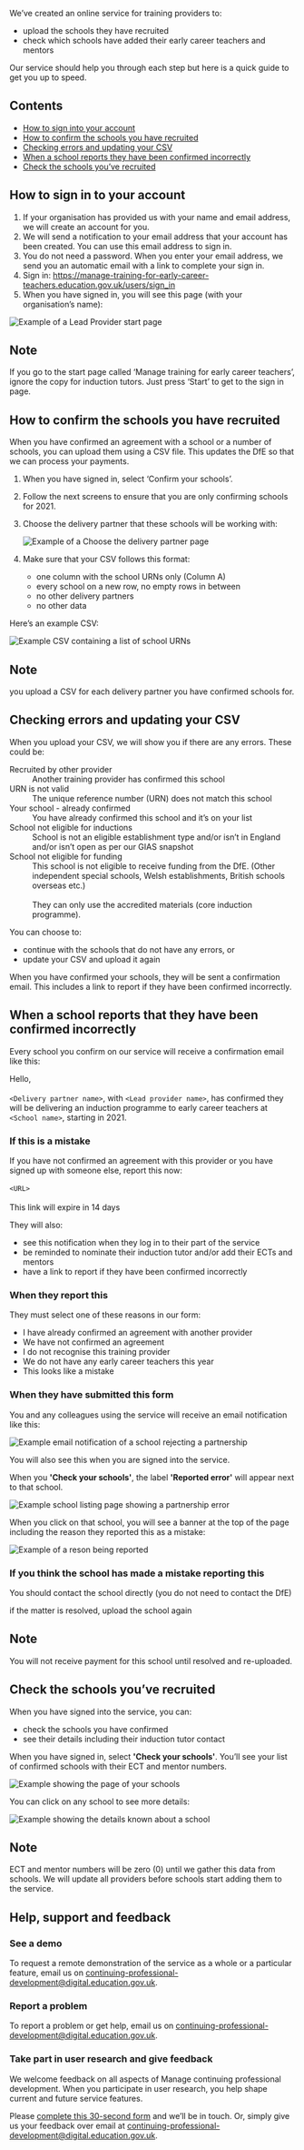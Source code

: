 We’ve created an online service for training providers to:

- upload the schools they have recruited
- check which schools have added their early career teachers and mentors

Our service should help you through each step but here is a quick guide to get you up to speed.

## Contents

- [How to sign into your account](#how-to-sign-in-to-your-account)
- [How to confirm the schools you have recruited](#how-to-confirm-the-schools-you-have-recruited)
- [Checking errors and updating your CSV](#checking-errors-and-updating-your-csv)
- [When a school reports they have been confirmed incorrectly](#when-a-school-reports-that-they-have-been-confirmed-incorrectly)
- [Check the schools you’ve recruited](#check-the-schools-you-ve-recruited)

## How to sign in to your account

1. If your organisation has provided us with your name and email address, we will create an account for you.
2. We will send a notification to your email address that your account has been created. You can use this email address to sign in.
3. You do not need a password. When you enter your email address, we send you an automatic email with a link to complete your sign in.
4. Sign in: <https://manage-training-for-early-career-teachers.education.gov.uk/users/sign_in>
5. When you have signed in, you will see this page (with your organisation’s name):

![Example of a Lead Provider start page](/lead-provider/start-page.png)

<div class="govuk-notification-banner" role="region" aria-labelledby="govuk-notification-banner-title" data-module="govuk-notification-banner">
  <div class="govuk-notification-banner__header">
    <h2 class="govuk-notification-banner__title" id="govuk-notification-banner-title">Note</h2>  
  </div>
  <div class="govuk-notification-banner__content">
    <p class="govuk-notification-banner__heading">
      If you go to the start page called ‘Manage training for early career teachers’, ignore the copy for induction tutors. Just press ‘Start’ to get to the sign in page.
    </p>
  </div>
</div>

## How to confirm the schools you have recruited

When you have confirmed an agreement with a school or a number of schools, you can upload them using a CSV file. This updates the DfE so that we can process your payments.

1. When you have signed in, select ‘Confirm your schools’.
2. Follow the next screens to ensure that you are only confirming schools for 2021.
3. Choose the delivery partner that these schools will be working with:
   
   ![Example of a Choose the delivery partner page](/lead-provider/choose-delivery-partner-page.png)
   
4. Make sure that your CSV follows this format:
    - one column with the school URNs only (Column A)
    - every school on a new row, no empty rows in between
    - no other delivery partners
    - no other data

Here’s an example CSV:

![Example CSV containing a list of school URNs](/lead-provider/example-csv.png)

<div class="govuk-notification-banner" role="region" aria-labelledby="govuk-notification-banner-title" data-module="govuk-notification-banner">
  <div class="govuk-notification-banner__header">
    <h2 class="govuk-notification-banner__title" id="govuk-notification-banner-title">Note</h2>  
  </div>
  <div class="govuk-notification-banner__content">
    <p class="govuk-notification-banner__heading">
      you upload a CSV for each delivery partner you have confirmed schools for.
    </p>
  </div>
</div>

## Checking errors and updating your CSV
When you upload your CSV, we will show you if there are any errors. These could be:

<dl class="govuk-summary-list">
  <div class="govuk-summary-list__row">
    <dt class="govuk-summary-list__key">
      Recruited by other provider
    </dt>
    <dd class="govuk-summary-list__value">
      Another training provider has confirmed this school
    </dd>
  </div>
  <div class="govuk-summary-list__row">
    <dt class="govuk-summary-list__key">
      URN is not valid
    </dt>
    <dd class="govuk-summary-list__value">
      The unique reference number (URN) does not match this school
    </dd>
  </div>
  <div class="govuk-summary-list__row">
    <dt class="govuk-summary-list__key">
      Your school - already confirmed
    </dt>
    <dd class="govuk-summary-list__value">
      You have already confirmed this school and it’s on your list
    </dd>
  </div>
  <div class="govuk-summary-list__row">
    <dt class="govuk-summary-list__key">
      School not eligible for inductions
    </dt>
    <dd class="govuk-summary-list__value">
      School is not an eligible establishment type and/or isn’t in England and/or isn’t open as per our GIAS snapshot
    </dd>
  </div>
  <div class="govuk-summary-list__row">
    <dt class="govuk-summary-list__key">
      School not eligible for funding
    </dt>
    <dd class="govuk-summary-list__value">
      This school is not eligible to receive funding from the DfE. (Other independent special schools, Welsh establishments, British schools overseas etc.)<br/><br/>
      They can only use the accredited materials (core induction programme).
    </dd>
  </div>
</dl>


You can choose to:

- continue with the schools that do not have any errors, or
- update your CSV and upload it again

When you have confirmed your schools, they will be sent a confirmation email. This includes a link to report if they have been confirmed incorrectly.

## When a school reports that they have been confirmed incorrectly
Every school you confirm on our service will receive a confirmation email like this:

<div class="govuk-inset-text">
Hello,<br/>
<br/>
<code>&lt;Delivery partner name&gt;</code>, with <code>&lt;Lead provider name&gt;</code>, has confirmed they will be delivering an induction programme to early career teachers at <code>&lt;School name&gt;</code>, starting in 2021.<br/>

<h3>If this is a mistake</h3>

If you have not confirmed an agreement with this provider or you have signed up with someone else, report this now:<br/>
<br/>
<code>&lt;URL&gt;</code><br/>
<br/>
This link will expire in 14 days
</div>

They will also:

- see this notification when they log in to their part of the service
- be reminded to nominate their induction tutor and/or add their ECTs and mentors
- have a link to report if they have been confirmed incorrectly

### When they report this

They must select one of these reasons in our form:

- I have already confirmed an agreement with another provider
- We have not confirmed an agreement
- I do not recognise this training provider
- We do not have any early career teachers this year
- This looks like a mistake

### When they have submitted this form
You and any colleagues using the service will receive an email notification like this:

![Example email notification of a school rejecting a partnership](/lead-provider/email-notification.png)

You will also see this when you are signed into the service.

When you **'Check your schools'**, the label **'Reported error'** will appear next to that school.

![Example school listing page showing a partnership error](/lead-provider/schools-page-with-error.png)

When you click on that school, you will see a banner at the top of the page including the reason they reported this as a mistake:

![Example of a reson being reported](/lead-provider/reported-reason.png)


### If you think the school has made a mistake reporting this

You should contact the school directly (you do not need to contact the DfE) 

if the matter is resolved, upload the school again

<div class="govuk-notification-banner" role="region" aria-labelledby="govuk-notification-banner-title" data-module="govuk-notification-banner">
  <div class="govuk-notification-banner__header">
    <h2 class="govuk-notification-banner__title" id="govuk-notification-banner-title">Note</h2>  
  </div>
  <div class="govuk-notification-banner__content">
    <p class="govuk-notification-banner__heading">
      You will not receive payment for this school until resolved and re-uploaded.
    </p>
  </div>
</div>

## Check the schools you’ve recruited

When you have signed into the service, you can:

- check the schools you have confirmed
- see their details including their induction tutor contact

When you have signed in, select **'Check your schools'**. You’ll see your list of confirmed schools with their ECT and mentor numbers.

![Example showing the page of your schools](/lead-provider/schools-page.png)

You can click on any school to see more details:

![Example showing the details known about a school](/lead-provider/school-page.png)

<div class="govuk-notification-banner" role="region" aria-labelledby="govuk-notification-banner-title" data-module="govuk-notification-banner">
  <div class="govuk-notification-banner__header">
    <h2 class="govuk-notification-banner__title" id="govuk-notification-banner-title">Note</h2>  
  </div>
  <div class="govuk-notification-banner__content">
    <p class="govuk-notification-banner__heading">
      ECT and mentor numbers will be zero (0) until we gather this data from schools. We will update all providers before schools start adding them to the service.
    </p>
  </div>
</div>

## Help, support and feedback

### See a demo

To request a remote demonstration of the service as a whole or a particular feature, email us on <continuing-professional-development@digital.education.gov.uk>.

### Report a problem
To report a problem or get help, email us on <continuing-professional-development@digital.education.gov.uk>.

### Take part in user research and give feedback
We welcome feedback on all aspects of Manage continuing professional development. When you participate in user research, you help shape current and future service features.

Please [complete this 30-second form](https://forms.office.com/Pages/ResponsePage.aspx?id=yXfS-grGoU2187O4s0qC-VlIdprT6TlEmsOS8-ufjHVUQzgyQVVOSERHWkZYV045RVYxSTBQWlNUSi4u) and we’ll be in touch. Or, simply give us your feedback over email at <continuing-professional-development@digital.education.gov.uk>.
